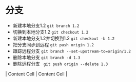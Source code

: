 # 分支

- 新建本地分支1.2   `git branch 1.2`
- 切换到本地分支1.2 `git checkout 1.2`
- 新建本地分支1.2并切换到1.2 `git checkout -b 1.2`
- 把分支同步到远程 `git push origin 1.2`
- 跟踪远程分支 `git branch --set-upstream-to=origin/1.2`
- 删除本地分支 `git branch -d 1.3`
- 删除远程分支 ` git push origin --delete 1.3`

| Content Cell  | Content Cell  |